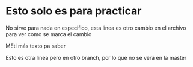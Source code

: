 # Esto solo es para practicar

No sirve para nada en especifico,
esta linea es otro cambio en el archivo para ver como se marca el cambio

MEti más texto pa saber

Esto es otra linea pero en otro branch, por lo que no se verá en la master
